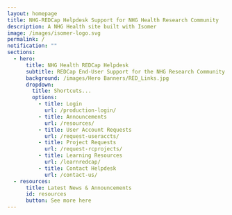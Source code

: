 ```yaml
---
layout: homepage
title: NHG-REDCap Helpdesk Support for NHG Health Research Community
description: A NHG Health site built with Isomer
image: /images/isomer-logo.svg
permalink: /
notification: ""
sections:
  - hero:
      title: NHG Health REDCap Helpdesk
      subtitle: REDCap End-User Support for the NHG Research Community
      background: /images/Hero Banners/RED_Links.jpg
      dropdown:
        title: Shortcuts...
        options:
          - title: Login
            url: /production-login/
          - title: Announcements
            url: /resources/
          - title: User Account Requests
            url: /request-useraccts/
          - title: Project Requests
            url: /request-rcprojects/
          - title: Learning Resources
            url: /learnredcap/
          - title: Contact Helpdesk
            url: /contact-us/
  - resources:
      title: Latest News & Announcements
      id: resources
      button: See more here
---
```

